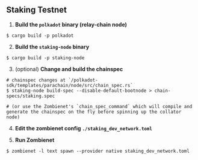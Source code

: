 ## Staking Testnet

1. **Build the `polkadot` binary (relay-chain node)**
```
$ cargo build -p polkadot
```

2. **Build the `staking-node` binary**
```
$ cargo build -p staking-node
```

3. (optional) **Change and build the chainspec** 
```
# chainspec changes at `/polkadot-sdk/templates/parachain/node/src/chain_spec.rs`
$ staking-node build-spec --disable-default-bootnode > chain-specs/staking.spec

# (or use the Zombienet's `chain_spec_command` which will compile and generate the chainspec on the fly before spinning up the collator node)
```

4. **Edit the zombienet config `./staking_dev_network.toml`**

5. **Run Zombienet**
```
$ zombienet -l text spawn --provider native staking_dev_network.toml
```


